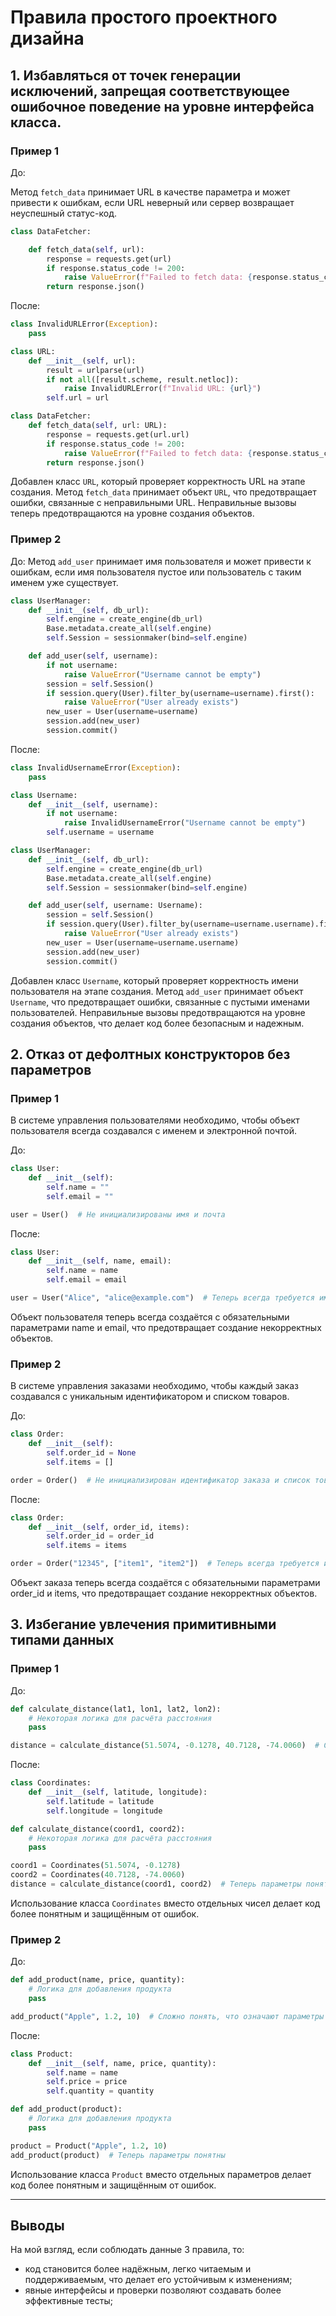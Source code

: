 # Правила простого проектного дизайна

## 1. Избавляться от точек генерации исключений, запрещая соответствующее ошибочное поведение на уровне интерфейса класса.

### Пример 1

До: 

Метод `fetch_data` принимает URL в качестве параметра и может привести к ошибкам, если URL неверный или сервер возвращает неуспешный статус-код.

```python
class DataFetcher:

    def fetch_data(self, url):
        response = requests.get(url)
        if response.status_code != 200:
            raise ValueError(f"Failed to fetch data: {response.status_code}")
        return response.json()
```

После:

```python
class InvalidURLError(Exception):
    pass

class URL:
    def __init__(self, url):
        result = urlparse(url)
        if not all([result.scheme, result.netloc]):
            raise InvalidURLError(f"Invalid URL: {url}")
        self.url = url

class DataFetcher:
    def fetch_data(self, url: URL):
        response = requests.get(url.url)
        if response.status_code != 200:
            raise ValueError(f"Failed to fetch data: {response.status_code}")
        return response.json()
```
Добавлен класс `URL`, который проверяет корректность URL на этапе создания.
Метод `fetch_data` принимает объект `URL`, что предотвращает ошибки, связанные с неправильными URL.
Неправильные вызовы теперь предотвращаются на уровне создания объектов.

### Пример 2

До:
Метод `add_user` принимает имя пользователя и может привести к ошибкам, если имя пользователя пустое или пользователь с таким именем уже существует.

```python
class UserManager:
    def __init__(self, db_url):
        self.engine = create_engine(db_url)
        Base.metadata.create_all(self.engine)
        self.Session = sessionmaker(bind=self.engine)

    def add_user(self, username):
        if not username:
            raise ValueError("Username cannot be empty")
        session = self.Session()
        if session.query(User).filter_by(username=username).first():
            raise ValueError("User already exists")
        new_user = User(username=username)
        session.add(new_user)
        session.commit()
```

После:

```python
class InvalidUsernameError(Exception):
    pass

class Username:
    def __init__(self, username):
        if not username:
            raise InvalidUsernameError("Username cannot be empty")
        self.username = username

class UserManager:
    def __init__(self, db_url):
        self.engine = create_engine(db_url)
        Base.metadata.create_all(self.engine)
        self.Session = sessionmaker(bind=self.engine)

    def add_user(self, username: Username):
        session = self.Session()
        if session.query(User).filter_by(username=username.username).first():
            raise ValueError("User already exists")
        new_user = User(username=username.username)
        session.add(new_user)
        session.commit()
```

Добавлен класс `Username`, который проверяет корректность имени пользователя на этапе создания.
Метод `add_user` принимает объект `Username`, что предотвращает ошибки, связанные с пустыми именами пользователей.
Неправильные вызовы предотвращаются на уровне создания объектов, что делает код более безопасным и надежным.


## 2. Отказ от дефолтных конструкторов без параметров

### Пример 1
В системе управления пользователями необходимо, чтобы объект пользователя всегда создавался с именем и электронной почтой.

До:

```python
class User:
    def __init__(self):
        self.name = ""
        self.email = ""

user = User()  # Не инициализированы имя и почта
```
После:

```python
class User:
    def __init__(self, name, email):
        self.name = name
        self.email = email

user = User("Alice", "alice@example.com")  # Теперь всегда требуется имя и почта
```
Объект пользователя теперь всегда создаётся с обязательными параметрами name и email, что предотвращает создание некорректных объектов.

### Пример 2
В системе управления заказами необходимо, чтобы каждый заказ создавался с уникальным идентификатором и списком товаров.

До:

```python
class Order:
    def __init__(self):
        self.order_id = None
        self.items = []

order = Order()  # Не инициализирован идентификатор заказа и список товаров пуст
```
После:

```python
class Order:
    def __init__(self, order_id, items):
        self.order_id = order_id
        self.items = items

order = Order("12345", ["item1", "item2"])  # Теперь всегда требуется идентификатор заказа и список товаров
```
Объект заказа теперь всегда создаётся с обязательными параметрами order_id и items, что предотвращает создание некорректных объектов.

## 3. Избегание увлечения примитивными типами данных

### Пример 1
До:

```python
def calculate_distance(lat1, lon1, lat2, lon2):
    # Некоторая логика для расчёта расстояния
    pass

distance = calculate_distance(51.5074, -0.1278, 40.7128, -74.0060)  # Сложно понять, какие параметры что означают
```
После:

```python
class Coordinates:
    def __init__(self, latitude, longitude):
        self.latitude = latitude
        self.longitude = longitude

def calculate_distance(coord1, coord2):
    # Некоторая логика для расчёта расстояния
    pass

coord1 = Coordinates(51.5074, -0.1278)
coord2 = Coordinates(40.7128, -74.0060)
distance = calculate_distance(coord1, coord2)  # Теперь параметры понятны
```
Использование класса `Coordinates` вместо отдельных чисел делает код более понятным и защищённым от ошибок.


### Пример 2

До:
```python
def add_product(name, price, quantity):
    # Логика для добавления продукта
    pass

add_product("Apple", 1.2, 10)  # Сложно понять, что означают параметры
```

После:
```python
class Product:
    def __init__(self, name, price, quantity):
        self.name = name
        self.price = price
        self.quantity = quantity

def add_product(product):
    # Логика для добавления продукта
    pass

product = Product("Apple", 1.2, 10)
add_product(product)  # Теперь параметры понятны
```
Использование класса `Product` вместо отдельных параметров делает код более понятным и защищённым от ошибок.


---
## Выводы 

На мой взгляд, если соблюдать данные 3 правила, то:
 - код становится более надёжным, легко читаемым и поддерживаемым, что делает его устойчивым к изменениям;
 - явные интерфейсы и проверки позволяют создавать болеe эффективные тесты;
 